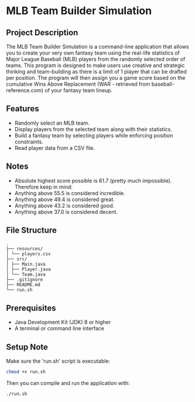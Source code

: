 # MLB Team Builder Simulation

## Project Description

The MLB Team Builder Simulation is a command-line application that allows you to create your very own fantasy team using the real-life statistics of Major League Baseball (MLB) players from the randomly selected order of teams. This program is designed to make users use creative and strategic thinking and team-building as there is a limit of 1 player that can be drafted per position. The program will then assign you a game score based on the cumulative Wins Above Replacement (WAR - retrieved from baseball-reference.com) of your fantasy team lineup.

## Features

- Randomly select an MLB team.
- Display players from the selected team along with their statistics.
- Build a fantasy team by selecting players while enforcing position constraints.
- Read player data from a CSV file.

## Notes

- Absolute highest score possible is 61.7 (pretty much impossible). Therefore keep in mind:
- Anything above 55.5 is considered incredible.
- Anything above 49.4 is considered great.
- Anything above 43.2 is considered good.
- Anything above 37.0 is considered decent.

## File Structure
    .
    ├── resources/
    │ └── players.csv
    ├── src/
    │ ├── Main.java
    │ ├── Player.java
    │ └── Team.java
    ├── .gitignore
    ├── README.md
    └── run.sh

## Prerequisites

- Java Development Kit (JDK) 8 or higher
- A terminal or command line interface

## Setup Note

Make sure the 'run.sh' script is executable:

```bash
chmod +x run.sh
```

Then you can compile and run the application with:

```bash
./run.sh
```
